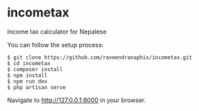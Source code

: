 # incometax
Income tax calculator for Nepalese

You can follow the setup process:
```console
$ git clone https://github.com/raveendranaphix/incometax.git
$ cd incometax
$ composer install
$ npm install
$ npm run dev
$ php artisan serve
```
Navigate to http://127.0.0.1:8000 in your browser.
